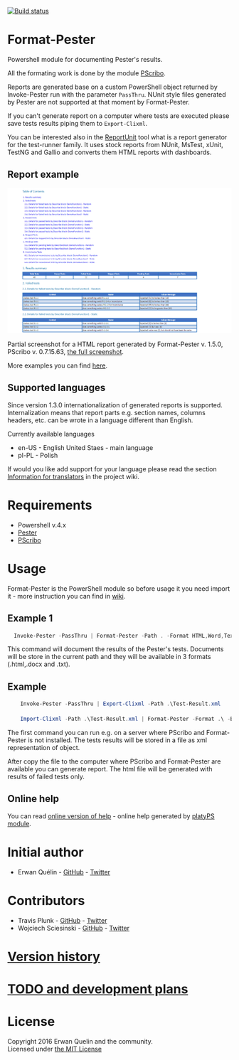 [![Build status](https://ci.appveyor.com/api/projects/status/36q06wp2c4vwfu7w/branch/master?svg=true)](https://ci.appveyor.com/project/equelin/format-pester/branch/master)

# Format-Pester

Powershell module for documenting Pester's results.

All the formating work is done by the module [PScribo](https://github.com/iainbrighton/PScribo).

Reports are generated base on a custom PowerShell object returned by Invoke-Pester run with the parameter `PassThru`. NUnit style files generated by Pester are not supported at that moment by Format-Pester.

If you can't generate report on a computer where tests are executed please save tests results piping them to `Export-Clixml`.

You can be interested also in the [ReportUnit](https://github.com/reportunit/reportunit) tool what is a report generator for the test-runner family. It uses stock reports from NUnit, MsTest, xUnit, TestNG and Gallio and converts them HTML reports with dashboards.

## Report example

![](./img/Format-Pester-1.5.0-part.png)

Partial screenshot for a HTML report generated by Format-Pester v. 1.5.0, PScribo v. 0.7.15.63, [the full screenshot](./img/Format-Pester-1.5.0-full.png).

More examples you can find [here](/examples/).

## Supported languages

Since version 1.3.0 internationalization of generated reports is supported. Internalization means that report parts e.g. section names, columns headers, etc. can be wrote in a language different than English.

Currently available languages

- en-US - English United Staes - main language
- pl-PL - Polish

If would you like add support for your language please read the section [Information for translators](https://github.com/equelin/Format-Pester/wiki/Information-for-translators) in the project wiki.

# Requirements

- Powershell v.4.x
- [Pester](https://github.com/pester/Pester)
- [PScribo](https://github.com/iainbrighton/PScribo)

# Usage

Format-Pester is the PowerShell module so before usage it you need import it - more instruction you can find in [wiki](https://github.com/equelin/Format-Pester/wiki/Importing-Format-Pester).

## Example 1

```PowerShell
  Invoke-Pester -PassThru | Format-Pester -Path . -Format HTML,Word,Text
```

This command will document the results of the Pester's tests. Documents will be store in the current path and they will be available in 3 formats (.html,.docx and .txt).

## Example

```PowerShell
    Invoke-Pester -PassThru | Export-Clixml -Path .\Test-Result.xml

    Import-Clixml -Path .\Test-Result.xml | Format-Pester -Format .\ -BaseFileName Test-Result -Format HTML -FailedOnly
```

The first command you can run e.g. on a server where PScribo and Format-Pester is not installed. The tests results will be stored in a file as xml representation of object.

After copy the file to the computer where PScribo and Format-Pester are available you can generate report. The html file will be generated with results of failed tests only.

## Online help

You can read [online version of help](/doc/Format-Pester.md) - online help generated by [platyPS module](https://github.com/powershell/platyps).

# Initial author

- Erwan Quélin - [GitHub](https://github.com/equelin) - [Twitter](https://twitter.com/erwanquelin)

# Contributors

- Travis Plunk - [GitHub](https://github.com/TravisEz13) - [Twitter](https://twitter.com/TravisPlunk)
- Wojciech Sciesinski - [GitHub](https://github.com/it-praktyk) - [Twitter](https://twitter.com/ITpraktyk)


# [Version history](VERSIONS.md)

# [TODO and development plans](TODO.md)

# License
Copyright 2016 Erwan Quelin and the community.  
Licensed under [the MIT License](LICENSE)
